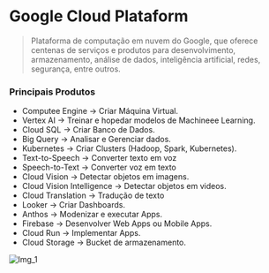# Google Cloud Plataform
> Plataforma de computação em nuvem do Google, que oferece centenas de serviços e produtos para desenvolvimento, armazenamento, análise de dados, inteligência artificial, redes, segurança, entre outros.

### Principais Produtos 
- Computee Engine -> Criar Máquina Virtual.
- Vertex AI -> Treinar e hopedar modelos de Machineee Learning.
- Cloud SQL -> Criar Banco de Dados.
- Big Query -> Analisar e Gerenciar dados.
- Kubernetes -> Criar Clusters (Hadoop, Spark, Kubernetes).
- Text-to-Speech -> Converter texto em voz
- Speech-to-Text -> Converter voz em texto
- Cloud Vision -> Detectar objetos em imagens.
- Cloud Vision Intelligence -> Detectar objetos em videos.
- Cloud Translation -> Tradução de texto
- Looker -> Criar Dashboards.
- Anthos -> Modenizar e executar Apps.
- Firebase -> Desenvolver Web Apps ou Mobile Apps.
- Cloud Run -> Implementar Apps.
- Cloud Storage -> Bucket de armazenamento. 

![Img_1](https://github.com/user-attachments/assets/97261076-45b9-4aba-af90-29d9a24ea674)
